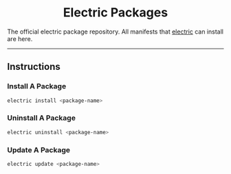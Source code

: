 <h1 align="center">Electric Packages</h1>

The official electric package repository. All manifests that [electric](https://www.github.com/electric-package-manager/electric) can install are here.

--------------------------------

## Instructions

### Install A Package
```ps1
electric install <package-name>
```

### Uninstall A Package
```ps1
electric uninstall <package-name>
```

### Update A Package
```ps1
electric update <package-name>
```
